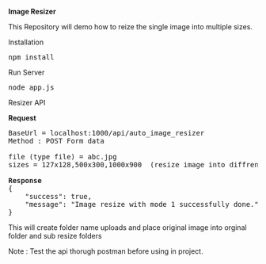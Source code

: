 <b>Image Resizer</b>

This Repository will demo how to reize the single image into multiple sizes.

Installation
<div class="highlight highlight-source-shell"><pre>npm install</pre></div>

Run Server
<div class="highlight highlight-source-shell"><pre>node app.js</pre></div>

Resizer API
<div class="highlight highlight-source-shell">

<b>Request</b>
<pre>
BaseUrl = localhost:1000/api/auto_image_resizer
Method : POST Form data

file (type file) = abc.jpg
sizes = 127x128,500x300,1000x900  (resize image into diffrent sizes)

<b>Response</b>
{
    "success": true,
    "message": "Image resize with mode 1 successfully done."
}
</pre>
</div>

This will create folder name uploads and place original image into orginal folder and sub resize folders

Note : Test the api thorugh postman before using in project.

